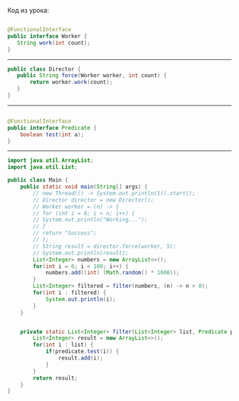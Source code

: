 Код из урока:

 ```java

@FunctionalInterface
public interface Worker {
    String work(int count);
}
```

______________________________________________________________

 ```java
 public class Director {
    public String force(Worker worker, int count) {
        return worker.work(count);
    }
}
```

_______________________________________________________________

```java

@FunctionalInterface
public interface Predicate {
    boolean test(int a);
}
```

__________________________________________________________________

```java
import java.util.ArrayList;
import java.util.List;

public class Main {
    public static void main(String[] args) {
        // new Thread(() -> System.out.println(1)).start();
        // Director director = new Director();
        // Worker worker = (n) -> {
        // for (int i = 0; i < n; i++) {
        // System.out.println("Working...");
        // }
        // return "Success";
        // };
        // String result = director.force(worker, 5);
        // System.out.println(result);
        List<Integer> numbers = new ArrayList<>();
        for(int i = 0; i < 100; i++) {
            numbers.add((int) (Math.random() * 1000));
        }
        List<Integer> filtered = filter(numbers, (n) -> n > 0);
        for(int i : filtered) {
            System.out.println(i);
        }
    }


    private static List<Integer> filter(List<Integer> list, Predicate predicate) {
        List<Integer> result = new ArrayList<>();
        for(int i : list) {
            if(predicate.test(i)) {
                result.add(i);
            }
        }
        return result;
    }
}
```

